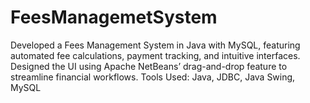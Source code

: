 # FeesManagemetSystem
Developed a Fees Management System in Java with MySQL, featuring automated fee calculations, payment tracking, and intuitive interfaces. Designed the UI using Apache NetBeans’ drag-and-drop feature to streamline financial workflows. Tools Used: Java, JDBC, Java Swing, MySQL
